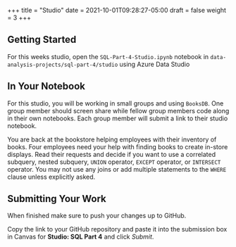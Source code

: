 +++
title = "Studio"
date = 2021-10-01T09:28:27-05:00
draft = false
weight = 3
+++

## Getting Started

For this weeks studio, open the `SQL-Part-4-Studio.ipynb` notebook in `data-analysis-projects/sql-part-4/studio` using Azure Data Studio

## In Your Notebook
For this studio, you will be working in small groups and using `BooksDB`.  One group member should screen share while fellow group members code along in their own notebooks.  Each group member will submit a link to their studio notebook.

You are back at the bookstore helping employees with their inventory of books.   Four employees need your help with finding books to create in-store displays.  Read their requests and decide if you want to use a correlated subquery, nested subquery, `UNION` operator, `EXCEPT` operator, or `INTERSECT` operator.  You may not use any joins or add multiple statements to the `WHERE` clause unless explicitly asked.

## Submitting Your Work

When finished make sure to push your changes up to GitHub.

Copy the link to your GitHub repository and paste it into the submission box in Canvas for **Studio: SQL Part 4** and click *Submit*.